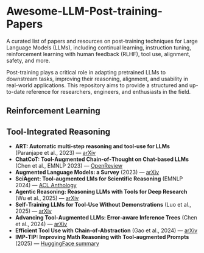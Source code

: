 # Awesome-LLM-Post-training-Papers
A curated list of papers and resources on post-training techniques for Large Language Models (LLMs), including continual learning, instruction tuning, reinforcement learning with human feedback (RLHF), tool use, alignment, safety, and more.

Post-training plays a critical role in adapting pretrained LLMs to downstream tasks, improving their reasoning, alignment, and usability in real-world applications. This repository aims to provide a structured and up-to-date reference for researchers, engineers, and enthusiasts in the field.

## Reinforcement Learning

## Tool-Integrated Reasoning
- **ART: Automatic multi‑step reasoning and tool‑use for LLMs** (Paranjape et al., 2023) — [arXiv](https://arxiv.org/abs/2303.09014)
- **ChatCoT: Tool‑Augmented Chain‑of‑Thought on Chat‑based LLMs** (Chen et al., EMNLP 2023) — [OpenReview](https://openreview.net/forum?id=4M4U3uC3Iy)
- **Augmented Language Models: a Survey** (2023) — [arXiv](https://arxiv.org/abs/2302.07842)
- **SciAgent: Tool‑augmented LMs for Scientific Reasoning** (EMNLP 2024) — [ACL Anthology](https://aclanthology.org/2024.emnlp‑main.880/)
- **Agentic Reasoning: Reasoning LLMs with Tools for Deep Research** (Wu et al., 2025) — [arXiv](https://arxiv.org/abs/2502.04644)
- **Self‑Training LLMs for Tool‑Use Without Demonstrations** (Luo et al., 2025) — [arXiv](https://arxiv.org/abs/2502.05867)
- **Advancing Tool‑Augmented LLMs: Error‑aware Inference Trees** (Chen et al., 2024) — [arXiv](https://arxiv.org/abs/2406.07115)
- **Efficient Tool Use with Chain‑of‑Abstraction** (Gao et al., 2024) — [arXiv](https://arxiv.org/abs/2401.17464)
- **IMP‑TIP: Improving Math Reasoning with Tool‑augmented Prompts** (2025) — [HuggingFace summary](https://huggingface.co/papers?q=tool‑augmented+LLMs)

